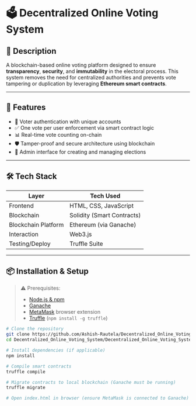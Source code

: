 # 🗳️ Decentralized Online Voting System

## 📝 Description
A blockchain-based online voting platform designed to ensure **transparency**, **security**, and **immutability** in the electoral process. This system removes the need for centralized authorities and prevents vote tampering or duplication by leveraging **Ethereum smart contracts**.

---

## 🚀 Features
- 🔐 Voter authentication with unique accounts
- ✅ One vote per user enforcement via smart contract logic
- 📊 Real-time vote counting on-chain
- 🛡️ Tamper-proof and secure architecture using blockchain
- 🧾 Admin interface for creating and managing elections

---

## 🛠️ Tech Stack

| Layer        | Tech Used                   |
|--------------|-----------------------------|
| Frontend     | HTML, CSS, JavaScript       |
| Blockchain   | Solidity (Smart Contracts)  |
| Blockchain Platform | Ethereum (via Ganache) |
| Interaction  | Web3.js                     |
| Testing/Deploy | Truffle Suite              |

---

## 📦 Installation & Setup

> ⚠️ Prerequisites:  
> - [Node.js & npm](https://nodejs.org/)  
> - [Ganache](https://trufflesuite.com/ganache/)  
> - [MetaMask](https://metamask.io/) browser extension  
> - [Truffle](https://trufflesuite.com/truffle/) (`npm install -g truffle`)

```bash
# Clone the repository
git clone https://github.com/Ashish-Rautela/Decentralized_Online_Voting_System.git
cd Decentralized_Online_Voting_System/Decentralized_Online_Voting_System-main

# Install dependencies (if applicable)
npm install

# Compile smart contracts
truffle compile

# Migrate contracts to local blockchain (Ganache must be running)
truffle migrate

# Open index.html in browser (ensure MetaMask is connected to Ganache)
